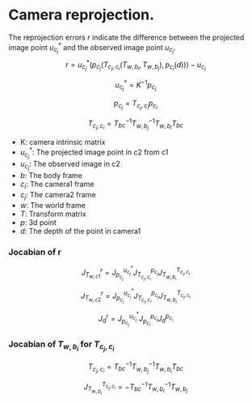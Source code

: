 # Camera reprojection.  

The reprojection errors $r$ indicate the difference between the projected image point $u_{c_j}^*$ and the observed image point $u_{c_j}$.
$$ 
r = u_{c_j}^*(p_{c_j}(T_{c_j,c_i}(T_{w,b_i},T_{w,b_j}),p_{c_i}(d))) - u_{c_j} 
\tag{1}
$$

$$
u_{c_j}^* = K^{-1}p_{c_j}
\tag{2}
$$

$$
p_{c_j} = T_{c_j,c_i}p_{c_i}
\tag{3}
$$

$$
T_{c_j,c_i} = T_{bc}^{-1}T_{w,b_j}^{-1}T_{w,b_i}T_{bc}
\tag{4}
$$

* K: camera intrinsic matrix
* $u_{c_j}^*$: The projected image point in c2 from c1
* $u_{c_j}$: The observed image in c2
* $b$: The body frame
* $c_i$: The camera1 frame
* $c_j$: The camera2 frame
* $w$: The world frame
* $T$: Transform matrix
* $p$: 3d point
* $d$: The depth of the point in camera1

### Jocabian of r


$$ 
J_{T_{w,c1}}^r = J_{p_{c_j}}^{u_{c_j}^*} J_{T_{c_j,c_i}}^{p_{c_j}} J_{T_{w,b_i}}^{T_{c_j,c_i}}
\tag{5}
$$

$$ 
J_{T_{w,c2}}^r = J_{p_{c_j}}^{u_{c_j}^*} J_{T_{c_j,c_i}}^{p_{c_j}} J_{T_{w,b_j}}^{T_{c_j,c_i}}
\tag{6}
$$

$$ 
J_{d}^r = J_{p_{c_j}}^{u_{c_j}^*} J_{p_{c_i}}^{p_{c_j}} J_{d}^{p_{c_i}}
\tag{7}
$$

### Jocabian of $T_{w,b_i}$ for $T_{c_j,c_i}$

$$
T_{c_j,c_i} = T_{bc}^{-1}T_{w,b_j}^{-1}T_{w,b_i}T_{bc}
$$

$$
J_{T_{w,b_i}}^{T_{c_j,c_i}} = -T_{bc}^{-1} T_{w,b_i}^{-1}T_{w,b_j}
$$